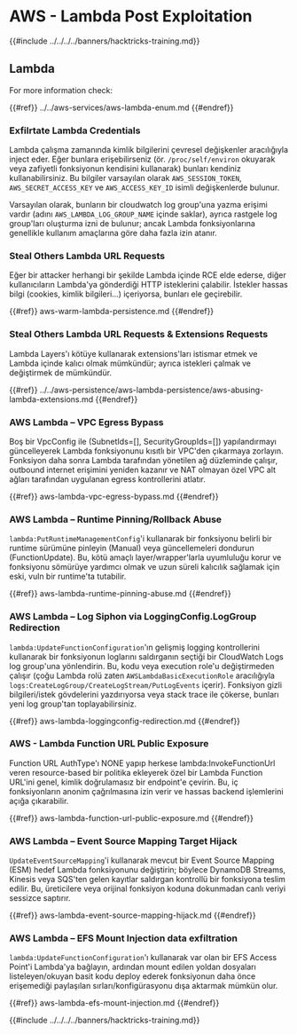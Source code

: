 # AWS - Lambda Post Exploitation

{{#include ../../../../banners/hacktricks-training.md}}

## Lambda

For more information check:

{{#ref}}
../../aws-services/aws-lambda-enum.md
{{#endref}}

### Exfilrtate Lambda Credentials

Lambda çalışma zamanında kimlik bilgilerini çevresel değişkenler aracılığıyla inject eder. Eğer bunlara erişebilirseniz (ör. `/proc/self/environ` okuyarak veya zafiyetli fonksiyonun kendisini kullanarak) bunları kendiniz kullanabilirsiniz. Bu bilgiler varsayılan olarak `AWS_SESSION_TOKEN`, `AWS_SECRET_ACCESS_KEY` ve `AWS_ACCESS_KEY_ID` isimli değişkenlerde bulunur.

Varsayılan olarak, bunların bir cloudwatch log group'una yazma erişimi vardır (adını `AWS_LAMBDA_LOG_GROUP_NAME` içinde saklar), ayrıca rastgele log group'ları oluşturma izni de bulunur; ancak Lambda fonksiyonlarına genellikle kullanım amaçlarına göre daha fazla izin atanır.

### Steal Others Lambda URL Requests

Eğer bir attacker herhangi bir şekilde Lambda içinde RCE elde ederse, diğer kullanıcıların Lambda'ya gönderdiği HTTP isteklerini çalabilir. İstekler hassas bilgi (cookies, kimlik bilgileri...) içeriyorsa, bunları ele geçirebilir.

{{#ref}}
aws-warm-lambda-persistence.md
{{#endref}}

### Steal Others Lambda URL Requests & Extensions Requests

Lambda Layers'ı kötüye kullanarak extensions'ları istismar etmek ve Lambda içinde kalıcı olmak mümkündür; ayrıca istekleri çalmak ve değiştirmek de mümkündür.

{{#ref}}
../../aws-persistence/aws-lambda-persistence/aws-abusing-lambda-extensions.md
{{#endref}}

### AWS Lambda – VPC Egress Bypass

Boş bir VpcConfig ile (SubnetIds=[], SecurityGroupIds=[]) yapılandırmayı güncelleyerek Lambda fonksiyonunu kısıtlı bir VPC'den çıkarmaya zorlayın. Fonksiyon daha sonra Lambda tarafından yönetilen ağ düzleminde çalışır, outbound internet erişimini yeniden kazanır ve NAT olmayan özel VPC alt ağları tarafından uygulanan egress kontrollerini atlatır.

{{#ref}}
aws-lambda-vpc-egress-bypass.md
{{#endref}}

### AWS Lambda – Runtime Pinning/Rollback Abuse

`lambda:PutRuntimeManagementConfig`'i kullanarak bir fonksiyonu belirli bir runtime sürümüne pinleyin (Manual) veya güncellemeleri dondurun (FunctionUpdate). Bu, kötü amaçlı layer/wrapper'larla uyumluluğu korur ve fonksiyonu sömürüye yardımcı olmak ve uzun süreli kalıcılık sağlamak için eski, vuln bir runtime'ta tutabilir.

{{#ref}}
aws-lambda-runtime-pinning-abuse.md
{{#endref}}

### AWS Lambda – Log Siphon via LoggingConfig.LogGroup Redirection

`lambda:UpdateFunctionConfiguration`'ın gelişmiş logging kontrollerini kullanarak bir fonksiyonun loglarını saldırganın seçtiği bir CloudWatch Logs log group'una yönlendirin. Bu, kodu veya execution role'u değiştirmeden çalışır (çoğu Lambda rolü zaten `AWSLambdaBasicExecutionRole` aracılığıyla `logs:CreateLogGroup/CreateLogStream/PutLogEvents` içerir). Fonksiyon gizli bilgileri/istek gövdelerini yazdırıyorsa veya stack trace ile çökerse, bunları yeni log group'tan toplayabilirsiniz.

{{#ref}}
aws-lambda-loggingconfig-redirection.md
{{#endref}}

### AWS - Lambda Function URL Public Exposure

Function URL AuthType'ı NONE yapıp herkese lambda:InvokeFunctionUrl veren resource-based bir politika ekleyerek özel bir Lambda Function URL'ini genel, kimlik doğrulamasız bir endpoint'e çevirin. Bu, iç fonksiyonların anonim çağrılmasına izin verir ve hassas backend işlemlerini açığa çıkarabilir.

{{#ref}}
aws-lambda-function-url-public-exposure.md
{{#endref}}

### AWS Lambda – Event Source Mapping Target Hijack

`UpdateEventSourceMapping`'i kullanarak mevcut bir Event Source Mapping (ESM) hedef Lambda fonksiyonunu değiştirin; böylece DynamoDB Streams, Kinesis veya SQS'ten gelen kayıtlar saldırgan kontrollü bir fonksiyona teslim edilir. Bu, üreticilere veya orijinal fonksiyon koduna dokunmadan canlı veriyi sessizce saptırır.

{{#ref}}
aws-lambda-event-source-mapping-hijack.md
{{#endref}}

### AWS Lambda – EFS Mount Injection data exfiltration

`lambda:UpdateFunctionConfiguration`'ı kullanarak var olan bir EFS Access Point'i Lambda'ya bağlayın, ardından mount edilen yoldan dosyaları listeleyen/okuyan basit kodu deploy ederek fonksiyonun daha önce erişemediği paylaşılan sırları/konfigürasyonu dışa aktarmak mümkün olur.

{{#ref}}
aws-lambda-efs-mount-injection.md
{{#endref}}



{{#include ../../../../banners/hacktricks-training.md}}
